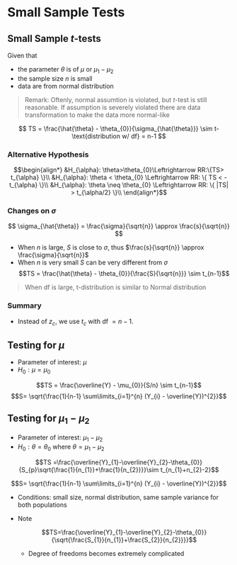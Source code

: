 # Small Sample Tests


## Small Sample $t$-tests
Given that 
* the parameter $\theta$ is of $\mu$ or $\mu_{1} - \mu_{2}$
* the sample size $n$ is small
* data are from normal distribution

> Remark: Oftenly, normal assumtion is violated, but $t$-test is still reasonable. If assumption is severely violated
there are data transformation to make the data more normal-like

$$
TS = \frac{\hat{\theta} - \theta_{0}}{\sigma_{\hat{\theta}}} \sim t-\text{distribution w/ df} = n-1
$$

### Alternative Hypothesis

```math
\begin{align*}
&H_{\alpha}: \theta>\theta_{0}\Leftrightarrow RR:\{TS> t_{\alpha} \}\\
&H_{\alpha}: \theta < \theta_{0} \Leftrightarrow RR: \{ TS < -t_{\alpha} \}\\
&H_{\alpha}: \theta \neq \theta_{0} \Leftrightarrow RR: \{ |TS| > t_{\alpha/2} \}\\
\end{align*}
```


### Changes on $\sigma$

$$
\sigma_{\hat{\theta}} = \frac{\sigma}{\sqrt{n}} \approx \frac{s}{\sqrt{n}}
$$

* When $n$ is large, $S$ is close to $\sigma$, thus $\frac{s}{\sqrt{n}} \approx \frac{\sigma}{\sqrt{n}}$
* When $n$ is very small $S$ can be very different from $\sigma$
$$TS = \frac{\hat{\theta} - \theta_{0}}{\frac{S}{\sqrt{n}}} \sim t_{n-1}$$

> When df is large, t-distribution is similar to Normal distribution

### Summary
* Instead of $z_{c}$, we use $t_{c}$ with df $= n-1$.

## Testing for $\mu$
* Parameter of interest: $\mu$
* $H_{0}: \mu = \mu_{0}$ 

$$TS = \frac{\overline{Y} - \mu_{0}}{S/n} \sim t_{n-1}$$
$$S= \sqrt{\frac{1}{n-1} \sum\limits_{i=1}^{n} (Y_{i} - \overline{Y})^{2}}$$

## Testing for $\mu_{1} - \mu_{2}$
* Parameter of interest: $\mu_{1} - \mu_{2}$
* $H_{0}: \theta = \theta_{0}$ where $\theta = \mu_{1} - \mu_{2}$ 

```math
TS =\frac{\overline{Y}_{1}-\overline{Y}_{2}-\theta_{0}}{S_{p}\sqrt{\frac{1}{n_{1}}+\frac{1}{n_{2}}}}\sim t_{n_{1}+n_{2}-2}
```
```math
S= \sqrt{\frac{1}{n-1} \sum\limits_{i=1}^{n} (Y_{i} - \overline{Y})^{2}}
```
 * Conditions: small size, normal distribution, same sample variance for both populations

* Note
    ```math
    TS=\frac{\overline{Y}_{1}-\overline{Y}_{2}-\theta_{0}}{\sqrt{\frac{S_{1}}{n_{1}}+\frac{S_{2}}{n_{2}}}}
    ```
    * Degree of freedoms becomes extremely complicated